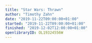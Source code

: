 ```yaml
---
title: "Star Wars: Thrawn"
author: "Timothy Zahn"
date: "2019-11-22T09:00:00+01:00"
started: "2019-11-22T09:00:00+01:00"
finished: "2019-12-02T12:00:00+01:00"
openlibraryID: OL19324556W
---
```

